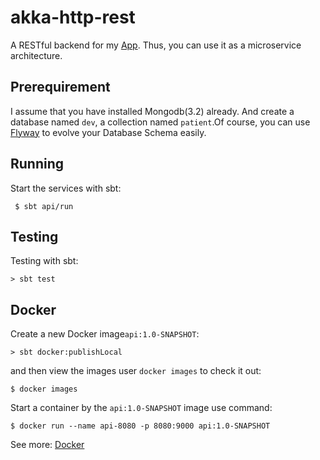 # akka-http-rest
A RESTful backend for my [App](https://github.com/JauFeng/MyApplication). Thus, you can use it as a microservice architecture.
## Prerequirement
I assume that you have installed Mongodb(3.2) already. And create a database named `dev`, a collection named `patient`.Of course, you can use [Flyway](https://flywaydb.org) to evolve your Database Schema easily.
## Running
Start the services with sbt:
```
 $ sbt api/run
```
## Testing
Testing with sbt:
```
> sbt test
```
## Docker
Create a new Docker image`api:1.0-SNAPSHOT`:
```
> sbt docker:publishLocal
```
and then view the images user `docker images` to check it out:
```
$ docker images
```
Start a container by the `api:1.0-SNAPSHOT` image use command:
```
$ docker run --name api-8080 -p 8080:9000 api:1.0-SNAPSHOT
```

See more: [Docker](https://www.docker.com/)